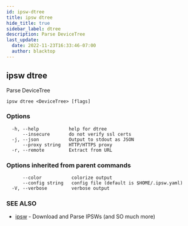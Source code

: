 ```yaml
---
id: ipsw-dtree
title: ipsw dtree
hide_title: true
sidebar_label: dtree
description: Parse DeviceTree
last_update:
  date: 2022-11-23T16:33:46-07:00
  author: blacktop
---
```

## ipsw dtree

Parse DeviceTree

```
ipsw dtree <DeviceTree> [flags]
```

### Options

```
  -h, --help           help for dtree
      --insecure       do not verify ssl certs
  -j, --json           Output to stdout as JSON
      --proxy string   HTTP/HTTPS proxy
  -r, --remote         Extract from URL
```

### Options inherited from parent commands

```
      --color           colorize output
      --config string   config file (default is $HOME/.ipsw.yaml)
  -V, --verbose         verbose output
```

### SEE ALSO

* [ipsw](/docs/cli/dtree/ipsw)	 - Download and Parse IPSWs (and SO much more)

